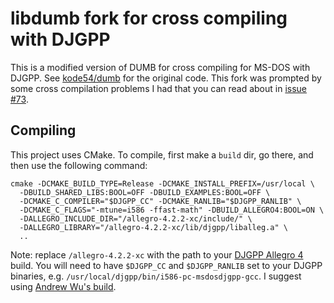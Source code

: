 # libdumb fork for cross compiling with DJGPP

This is a modified version of DUMB for cross compiling for MS-DOS with DJGPP. See [kode54/dumb](https://github.com/kode54/dumb/) for the original code. This fork was prompted by some cross compilation problems I had that you can read about in [issue #73](https://github.com/kode54/dumb/issues/73).

## Compiling

This project uses CMake. To compile, first make a `build` dir, go there, and then use the following command:

    cmake -DCMAKE_BUILD_TYPE=Release -DCMAKE_INSTALL_PREFIX=/usr/local \
      -DBUILD_SHARED_LIBS:BOOL=OFF -DBUILD_EXAMPLES:BOOL=OFF \
      -DCMAKE_C_COMPILER="$DJGPP_CC" -DCMAKE_RANLIB="$DJGPP_RANLIB" \
      -DCMAKE_C_FLAGS="-mtune=i586 -ffast-math" -DBUILD_ALLEGRO4:BOOL=ON \
      -DALLEGRO_INCLUDE_DIR="/allegro-4.2.2-xc/include/" \
      -DALLEGRO_LIBRARY="/allegro-4.2.2-xc/lib/djgpp/liballeg.a" \
      ..

Note: replace `/allegro-4.2.2-xc` with the path to your [DJGPP Allegro 4](https://github.com/msikma/allegro-4.2.2-xc) build. You will need to have `$DJGPP_CC` and `$DJGPP_RANLIB` set to your DJGPP binaries, e.g. `/usr/local/djgpp/bin/i586-pc-msdosdjgpp-gcc`. I suggest using [Andrew Wu's build](https://github.com/andrewwutw/build-djgpp).